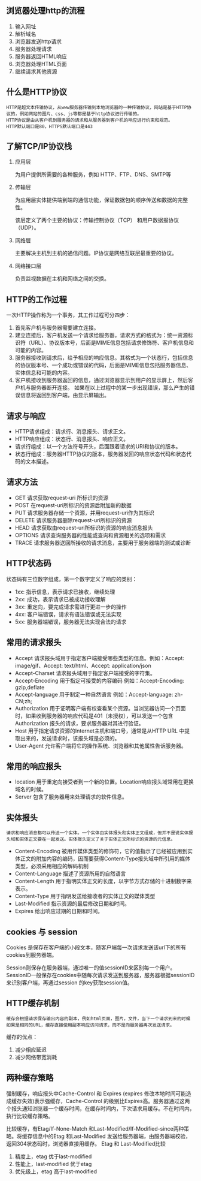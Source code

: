 ## 浏览器处理http的流程
1. 输入网址
2. 解析域名
3. 浏览器发送http请求
4. 服务器处理请求
5. 服务器返回HTML响应
6. 浏览器处理HTML页面
7. 继续请求其他资源

## 什么是HTTP协议
    HTTP是超文本传输协议，从www服务器传输到本地浏览器的一种传输协议，网站是基于HTTP协议的，例如网站的图片、css、js等都是基于http协议进行传输的。
    HTTP协议是由从客户机到服务器的请求和从服务器到客户机的响应进行约束和规范。
    HTTP默认端口是80，HTTPS默认端口是443

## 了解TCP/IP协议栈
1. 应用层

    为用户提供所需要的各种服务，例如 HTTP、FTP、DNS、SMTP等

2. 传输层
    
    为应用层实体提供端到端的通信功能，保证数据包的顺序传送和数据的完整性。
    
    该层定义了两个主要的协议：传输控制协议（TCP） 和用户数据报协议（UDP）。
    
3. 网络层
    
    主要解决主机到主机的通信问题。IP协议是网络互联层最重要的协议。
    
4. 网络接口层
    
    负责监视数据在主机和网络之间的交换。
    
## HTTP的工作过程
一次HTTP操作称为一个事务，其工作过程可分四步：
   
1. 首先客户机与服务器需要建立连接。 
2. 建立连接后，客户机发送一个请求给服务器，请求方式的格式为：统一资源标识符（URL）、协议版本号，后面是MIME信息包括请求修饰符、客户机信息和可能的内容。
3. 服务器接收到请求后，给予相应的响应信息。其格式为一个状态行，包括信息的协议版本号、一个成功或错误的代码，后面是MIME信息包括服务器信息、实体信息和可能的内容。
4. 客户机接收到服务器返回的信息，通过浏览器显示到用户的显示屏上，然后客户机与服务器断开连接。
如果在以上过程中的某一步出现错误，那么产生的错误信息将返回到客户端，由显示屏输出。

## 请求与响应
+ HTTP请求组成：请求行、消息报头、请求正文。
+ HTTP响应组成：状态行、消息报头、响应正文。
+ 请求行组成：以一个方法符号开头，后面跟着请求的URI和协议的版本。
+ 状态行组成：服务器HTTP协议的版本，服务器发回的响应状态代码和状态代码的文本描述。

## 请求方法
+ GET 请求获取request-uri 所标识的资源
+ POST 在request-uri所标识的资源后附加新的数据
+ PUT 请求服务器存储一个资源，并用request-uri作为其标识
+ DELETE 请求服务器删除request-uri所标识的资源
+ HEAD 请求获取由request-uri所标识的资源的响应消息报头
+ OPTIONS 请求查询服务器的性能或查询和资源相关的选项和需求
+ TRACE 请求服务器送回所接收的请求消息，主要用于服务器端的测试或诊断

## HTTP状态码
状态码有三位数字组成，第一个数字定义了响应的类别：
+ 1xx: 指示信息，表示请求已接收，继续处理
+ 2xx: 成功，表示请求已被成功接收理解
+ 3xx: 重定向，要完成请求需进行更进一步的操作
+ 4xx: 客户端错误，请求有语法错误或无法实现
+ 5xx: 服务器端错误，服务器无法实现合法的请求

## 常用的请求报头
+ Accept 请求报头域用于指定客户端接受哪些类型的信息。例如：Accept: image/gif、Accept: text/html、Accept: application/json
+ Accept-Charset 请求报头域用于指定客户端接受的字符集。
+ Accept-Encoding 用于指定可接受的内容编码 例如：Accept-Encoding: gzip,deflate
+ Accept-language 用于制定一种自然语言 例如：Accept-language: zh-CN;zh;
+ Authorization 用于证明客户端有权查看某个资源。当浏览器访问一个页面时，如果收到服务器的响应代码是401（未授权），可以发送一个包含Authorization 报头的请求，要求服务器对其进行验证。
+ Host 用于指定请求资源的Internet主机和端口号，通常是从HTTP URL 中提取出来的，发送请求时，该报头域是必须的。
+ User-Agent 允许客户端将它的操作系统、浏览器和其他属性告诉服务器。

## 常用的响应报头
- location 用于重定向接受者到一个新的位置。Location响应报头域常用在更换域名的时候。
- Server 包含了服务器用来处理请求的软件信息。

## 实体报头
    请求和响应消息都可以传送一个实体。一个实体由实体报头和实体正文组成，但并不是说实体报头域和实体正文要在一起发送。实体报头定义了关于实体正文所标识的资源的元信息。

* Content-Encoding 被用作媒体类型的修饰符，它的值指示了已经被应用到实体正文的附加内容的编码，因而要获得Content-Type报头域中所引用的媒体类型，必须采用相应的解码机制
* Content-Language 描述了资源所用的自然语言
* Content-Length 用于指明实体正文的长度，以字节方式存储的十进制数字来表示。
* Content-Type 用于指明发送给接收者的实体正文的媒体类型
* Last-Modified 指示资源的最后修改日期和时间。
* Expires 给出响应过期的日期和时间。

## cookies 与 session
Cookies 是保存在客户端的小段文本，随客户端每一次请求发送该url下的所有cookies到服务器端。

Session则保存在服务器端，通过唯一的值sessionID来区别每一个用户。SessionID一般保存在cookies中随每次请求发送到服务器，服务器根据sessionID来识别客户端，再通过session 的key获取session值。

## HTTP缓存机制
    缓存会根据请求保存输出内容的副本，例如html页面，图片，文件，当下一个请求到来的时候如果是相同的URL，缓存直接使用副本响应访问请求，而不是向服务器再次发送请求。

缓存的优点：
1. 减少相应延迟
2. 减少网络带宽消耗
## 两种缓存策略
强制缓存，响应报头中Cache-Control 和 Expires (expires 修改本地时间可能造成缓存失效)表示强缓存，Cache-Control 的级别比Expires高。服务器通过这两个报头通知浏览器一个缓存时间，在缓存时间内，下次请求用缓存。不在时间内，执行比较缓存策略。

比较缓存，有Etag/If-None-Match 和Last-Modified/If-Modified-since两种策略。将缓存信息中的Etag 和Last-Modified 发送给服务器端，由服务器端校验，返回304状态码时，浏览器直接用缓存。
Etag 和 Last-Modified比较
1. 精度上，etag 优于last-modified
2. 性能上，last-modified 优于etag
3. 优先级上，etag 高于last-modified
    




    